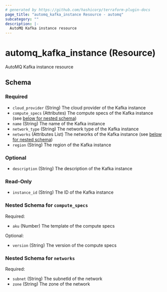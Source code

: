 ```yaml
---
# generated by https://github.com/hashicorp/terraform-plugin-docs
page_title: "automq_kafka_instance Resource - automq"
subcategory: ""
description: |-
  AutoMQ Kafka instance resource
---
```


# automq_kafka_instance (Resource)

AutoMQ Kafka instance resource



<!-- schema generated by tfplugindocs -->
## Schema

### Required

- `cloud_provider` (String) The cloud provider of the Kafka instance
- `compute_specs` (Attributes) The compute specs of the Kafka instance (see [below for nested schema](#nestedatt--compute_specs))
- `name` (String) The name of the Kafka instance
- `network_type` (String) The network type of the Kafka instance
- `networks` (Attributes List) The networks of the Kafka instance (see [below for nested schema](#nestedatt--networks))
- `region` (String) The region of the Kafka instance

### Optional

- `description` (String) The description of the Kafka instance

### Read-Only

- `instance_id` (String) The ID of the Kafka instance

<a id="nestedatt--compute_specs"></a>
### Nested Schema for `compute_specs`

Required:

- `aku` (Number) The template of the compute specs

Optional:

- `version` (String) The version of the compute specs


<a id="nestedatt--networks"></a>
### Nested Schema for `networks`

Required:

- `subnet` (String) The subnetId of the network
- `zone` (String) The zone of the network
